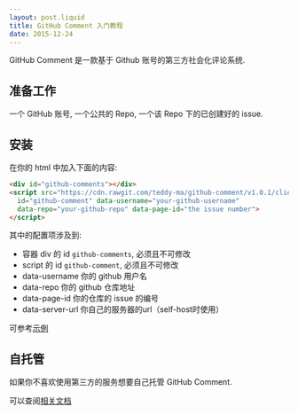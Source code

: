 ```yaml
---
layout: post.liquid
title: GitHub Comment 入门教程
date: 2015-12-24
---
```


GitHub Comment 是一款基于 Github 账号的第三方社会化评论系统.

## 准备工作

一个 GitHub 账号, 一个公共的 Repo, 一个该 Repo 下的已创建好的 issue.

## 安装

在你的 html 中加入下面的内容:

```html
<div id="github-comments"></div>
<script src="https://cdn.rawgit.com/teddy-ma/github-comment/v1.0.1/client/github-comment.js"
  id="github-comment" data-username="your-github-username"
  data-repo="your-github-repo" data-page-id="the issue number">
</script>
```

其中的配置项涉及到:

+ 容器 div 的 id `github-comments`, 必须且不可修改
+ script 的 id `github-comment`, 必须且不可修改
+ data-username 你的 github 用户名
+ data-repo 你的 github 仓库地址
+ data-page-id 你的仓库的 issue 的编号
+ data-server-url 你自己的服务器的url（self-host时使用）

可参考[示例](http://songofcode.com/reading/)

## 自托管

如果你不喜欢使用第三方的服务想要自己托管 GitHub Comment.

可以查阅[相关文档](../self-host)
